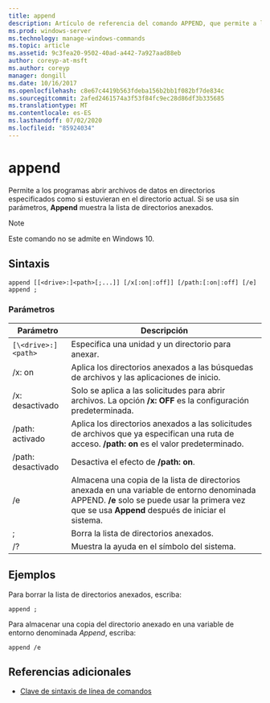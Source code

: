 ```yaml
---
title: append
description: Artículo de referencia del comando APPEND, que permite a los programas abrir archivos de datos en directorios especificados, como si estuvieran en el directorio actual.
ms.prod: windows-server
ms.technology: manage-windows-commands
ms.topic: article
ms.assetid: 9c3fea20-9502-40ad-a442-7a927aad88eb
author: coreyp-at-msft
ms.author: coreyp
manager: dongill
ms.date: 10/16/2017
ms.openlocfilehash: c8e67c4419b563fdeba156b2bb1f082bf7de834c
ms.sourcegitcommit: 2afed2461574a3f53f84fc9ec28d86df3b335685
ms.translationtype: MT
ms.contentlocale: es-ES
ms.lasthandoff: 07/02/2020
ms.locfileid: "85924034"
---
```

# <a name="append"></a>append

Permite a los programas abrir archivos de datos en directorios especificados como si estuvieran en el directorio actual. Si se usa sin parámetros, **Append** muestra la lista de directorios anexados.

> [!NOTE]
> Este comando no se admite en Windows 10.

## <a name="syntax"></a>Sintaxis

```
append [[<drive>:]<path>[;...]] [/x[:on|:off]] [/path:[:on|:off] [/e]
append ;
```

### <a name="parameters"></a>Parámetros

| Parámetro | Descripción |
| --------- | ----------- |
| `[\<drive>:]<path>` | Especifica una unidad y un directorio para anexar. |
| /x: on | Aplica los directorios anexados a las búsquedas de archivos y las aplicaciones de inicio. |
| /x: desactivado | Solo se aplica a las solicitudes para abrir archivos. La opción **/x: OFF** es la configuración predeterminada. |
| /path: activado | Aplica los directorios anexados a las solicitudes de archivos que ya especifican una ruta de acceso. **/path: on** es el valor predeterminado. |
| /path: desactivado | Desactiva el efecto de **/path: on**. |
| /e | Almacena una copia de la lista de directorios anexada en una variable de entorno denominada APPEND. **/e** solo se puede usar la primera vez que se usa **Append** después de iniciar el sistema. |
| ; | Borra la lista de directorios anexados. |
| /? | Muestra la ayuda en el símbolo del sistema. |

## <a name="examples"></a>Ejemplos

Para borrar la lista de directorios anexados, escriba:

```
append ;
```

Para almacenar una copia del directorio anexado en una variable de entorno denominada *Append*, escriba:

```
append /e
```

## <a name="additional-references"></a>Referencias adicionales

- [Clave de sintaxis de línea de comandos](command-line-syntax-key.md)
